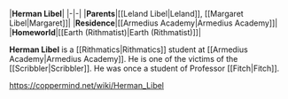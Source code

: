 |**Herman Libel**|
|-|-|
|**Parents**|[[Leland Libel\|Leland]], [[Margaret Libel\|Margaret]]|
|**Residence**|[[Armedius Academy\|Armedius Academy]]|
|**Homeworld**|[[Earth (Rithmatist)\|Earth (Rithmatist)]]|

**Herman Libel** is a [[Rithmatics\|Rithmatics]] student at [[Armedius Academy\|Armedius Academy]].
He is one of the victims of the [[Scribbler\|Scribbler]]. He was once a student of Professor [[Fitch\|Fitch]].



https://coppermind.net/wiki/Herman_Libel